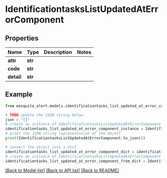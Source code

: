 # IdentificationtasksListUpdatedAtErrorComponent


## Properties

Name | Type | Description | Notes
------------ | ------------- | ------------- | -------------
**attr** | **str** |  | 
**code** | **str** |  | 
**detail** | **str** |  | 

## Example

```python
from mosquito_alert.models.identificationtasks_list_updated_at_error_component import IdentificationtasksListUpdatedAtErrorComponent

# TODO update the JSON string below
json = "{}"
# create an instance of IdentificationtasksListUpdatedAtErrorComponent from a JSON string
identificationtasks_list_updated_at_error_component_instance = IdentificationtasksListUpdatedAtErrorComponent.from_json(json)
# print the JSON string representation of the object
print(IdentificationtasksListUpdatedAtErrorComponent.to_json())

# convert the object into a dict
identificationtasks_list_updated_at_error_component_dict = identificationtasks_list_updated_at_error_component_instance.to_dict()
# create an instance of IdentificationtasksListUpdatedAtErrorComponent from a dict
identificationtasks_list_updated_at_error_component_from_dict = IdentificationtasksListUpdatedAtErrorComponent.from_dict(identificationtasks_list_updated_at_error_component_dict)
```
[[Back to Model list]](../README.md#documentation-for-models) [[Back to API list]](../README.md#documentation-for-api-endpoints) [[Back to README]](../README.md)


